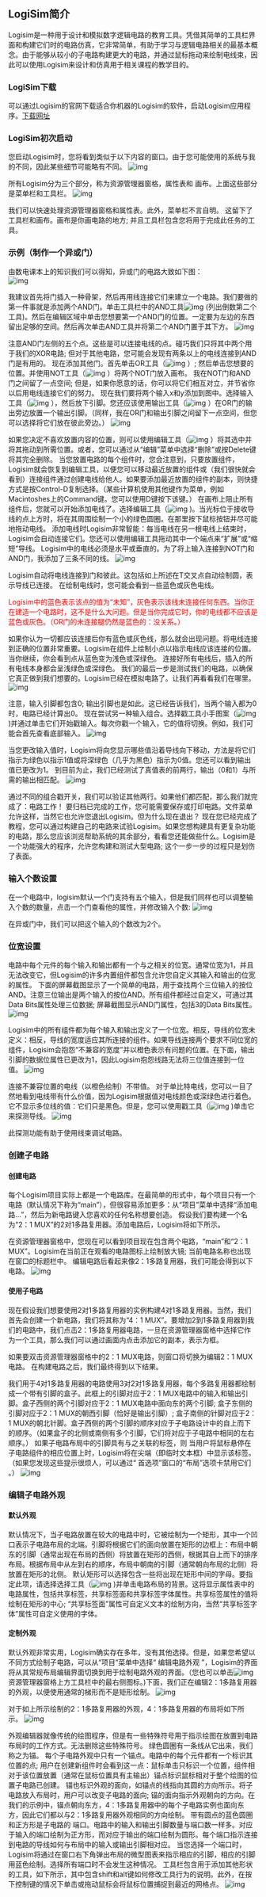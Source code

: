 ## LogiSim简介

Logisim是一种用于设计和模拟数字逻辑电路的教育工具。凭借其简单的工具栏界面和构建它们时的电路仿真，它非常简单，有助于学习与逻辑电路相关的最基本概念。由于能够从较小的子电路构建更大的电路，并通过鼠标拖动来绘制电线束，因此可以使用Logisim来设计和仿真用于相关课程的教学目的。

### LogiSim下载

可以通过Logisim的官网下载适合你机器的Logisim的软件，启动Logisim应用程序。[下载网址](http://www.cburch.com/logisim/download.html)

### LogiSim初次启动

您启动Logisim时，您将看到类似于以下内容的窗口。由于您可能使用的系统与我的不同，因此某些细节可能略有不同。
![img](assets/logisim1.png)

所有Logisim分为三个部分，称为资源管理器窗格，属性表和 画布。上面这些部分是菜单栏和工具栏。
![img](assets/logisim2.png)

我们可以快速处理资源管理器窗格和属性表。此外，菜单栏不言自明。
这留下了工具栏和画布。画布是你画电路的地方; 并且工具栏包含您将用于完成此任务的工具。

### 示例（制作一个异或门）

由数电课本上的知识我们可以得知，异或门的电路大致如下图：  
![img](assets/logisim3.png)

我建议首先将门插入一种骨架，然后再用线连接它们来建立一个电路。我们要做的第一件事就是添加两个AND门。单击工具栏中的AND工具![img](assets/logisim4.gif) (列出倒数第二个工具)。然后在编辑区域中单击您想要第一个AND门的位置。一定要为左边的东西留出足够的空间。然后再次单击AND工具并将第二个AND门置于其下方。
![img](assets/logisim5.png)

注意AND门左侧的五个点。这些是可以连接电线的点。碰巧我们只将其中两个用于我们的XOR电路; 但对于其他电路，您可能会发现有两条以上的电线连接到AND门是有用的。 现在添加其他门。首先单击OR工具（![img](assets/logisim6.gif) ）; 然后单击您想要的位置。并使用NOT工具（![img](assets/logisim7.gif) ）将两个NOT门放入画布。
我在NOT门和AND门之间留了一点空间; 但是，如果你愿意的话，你可以将它们相互对立，并节省你以后用电线连接它们的努力。 现在我们要将两个输入x和y添加到图中。选择输入工具（![img](assets/logisim8.gif) ），然后放下引脚。您还应该使用输出工具（![img](assets/logisim9.gif) ）在OR门的输出旁边放置一个输出引脚。（同样，我在OR门和输出引脚之间留下一点空间，但您可以选择将它们放在彼此旁边。） 
![img](assets/logisim10.png)

如果您决定不喜欢放置内容的位置，则可以使用编辑工具（![img](assets/logisim11.gif) ）将其选中并将其拖动到所需位置。或者，您可以通过从“编辑”菜单中选择“删除”或按Delete键将其完全删除。 当您放置电路的每个组件时，您会注意到，只要放置组件，Logisim就会恢复到编辑工具，以便您可以移动最近放置的组件或（我们很快就会看到）连接组件通过创建电线给他人。如果要添加最近放置的组件的副本，则快捷方式是按Control-D复制选择。（某些计算机使用其他键作为菜单，例如Macintoshes上的Command键。您可以使用D键按下该键。）
在画布上阻止所有组件后，您就可以开始添加电线了。选择编辑工具（![img](assets/logisim11-1686985262327-39.gif) )。当光标位于接收导线的点上方时，将在其周围绘制一个小的绿色圆圈。在那里按下鼠标按钮并尽可能地拖动电线。 添加电线时Logisim非常智能：每当电线在另一根电线上结束时，Logisim会自动连接它们。您还可以使用编辑工具拖动其中一个端点来“扩展”或“缩短”导线。 Logisim中的电线必须是水平或垂直的。为了将上输入连接到NOT门和AND门，我添加了三条不同的线。
![img](assets/logisim12.png)

Logisim自动将电线连接到门和彼此。这包括如上所述在T交叉点自动绘制圆，表示导线已连接。 在绘制电线时，您可能会看到一些蓝色或灰色电线。<p style="color:red"> Logisim中的蓝色表示该点的值为“未知”，灰色表示该线未连接任何东西。当你正在建造一个电路时，这不是什么大问题。但是当你完成它时，你的电线都不应该是蓝色或灰色。（OR门的未连接腿仍然是蓝色的：没关系。） </p> 如果你认为一切都应该连接后你有蓝色或灰色线，那么就会出现问题。将电线连接到正确的位置非常重要。Logisim在组件上绘制小点以指示电线应该连接的位置。当你继续，你会看到点从蓝色变为浅色或深绿色。 连接好所有电线后，插入的所有电线本身都会呈浅绿色或深绿色。
我们的最后一步是测试我们的电路，以确保它真正做到我们想要的。Logisim已经在模拟电路了。让我们再看看我们在哪里。
![img](assets/logisim13.png)

注意，输入引脚都包含0; 输出引脚也是如此。这已经告诉我们，当两个输入都为0时，电路已经计算出0。 现在尝试另一种输入组合。选择戳工具小手图案（![img](assets/logisim14.gif) )并通过单击它们开始戳输入。每次你戳一个输入，它的值将切换。例如，我们可能会首先查看底部输入。
![img](assets/logisim15.png)

当您更改输入值时，Logisim将向您显示哪些值沿着导线向下移动，方法是将它们指示为绿色以指示1值或将深绿色（几乎为黑色）指示为0值。您还可以看到输出值已更改为1。 到目前为止，我们已经测试了真值表的前两行，输出（0和1）与所需的输出相匹配。
![img](assets/logisim16.png)

通过不同的组合戳开关，我们可以验证其他两行。如果他们都匹配，那么我们就完成了：电路工作！
要归档已完成的工作，您可能需要保存或打印电路。文件菜单允许这样，当然它也允许您退出Logisim。但为什么现在退出？ 现在您已经完成了教程，您可以通过构建自己的电路来试验Logisim。如果您想构建具有更复杂功能的电路，那么您应该浏览帮助系统的其余部分，看看您还能做些什么。Logisim是一个功能强大的程序，允许您构建和测试大型电路; 这个一步一步的过程只是划伤了表面。

### 输入个数设置

在一个电路中，logisim默认一个门支持有五个输入，但是我们同样也可以调整输入个数的数量，点击一个门查看他的属性，并修改输入个数:
![img](assets/logisim25.png)

在异或门中，我们可以把这个输入的个数改为2个。

### 位宽设置

电路中每个元件的每个输入和输出都有一个与之相关的位宽。通常位宽为1，并且无法改变它，但Logisim的许多内置组件都包含允许您自定义其输入和输出的位宽的属性。 下面的屏幕截图显示了一个简单的电路，用于查找两个三位输入的按位AND。注意三位输出是两个输入的按位AND。所有组件都经过自定义，可通过其Data Bits属性处理三位数据; 屏幕截图显示AND门属性，包括3的Data Bits属性。
![img](assets/logisim22.png)

Logisim中的所有组件都为每个输入和输出定义了一个位宽。相反，导线的位宽未定义：相反，导线的宽度适应其所连接的组件。如果导线连接两个要求不同位宽的组件，Logisim会抱怨“不兼容的宽度”并以橙色表示有问题的位置。在下面，输出引脚的数据位属性已更改为1，因此Logisim抱怨线路无法将三位值连接到一位值。
![img](assets/logisim23.png)

连接不兼容位置的电线（以橙色绘制）不带值。 对于单比特电线，您可以一目了然地看到电线带有什么价值，因为Logisim根据值对电线颜色或深绿色进行着色。它不显示多位线的值：它们只是黑色。但是，您可以使用戳工具（![img](assets/logisim14-1686985378876-49.gif) )单击它来探测导线。
![img](assets/logisim24.png)

此探测功能有助于使用线束调试电路。

### 创建子电路

#### 创建电路

每个Logisim项目实际上都是一个电路库。在最简单的形式中，每个项目只有一个电路（默认情况下称为“main”），但很容易添加更多：从“项目”菜单中选择“添加电路…”，然后为新电路键入您喜欢的任何名称想要创造。 假设我们要构建一个名为“2：1 MUX”的2对1多路复用器。添加电路后，Logisim将如下所示。

在资源管理器窗格中，您现在可以看到项目现在包含两个电路，“main”和“2：1 MUX”。Logisim在当前正在观看的电路图标上绘制放大镜; 当前电路名称也出现在窗口的标题栏中。 编辑电路后看起来像2：1多路复用器，我们可能会得到以下电路。
![img](assets/logisim17.png)

#### 使用子电路

现在假设我们想要使用2对1多路复用器的实例构建4对1多路复用器。当然，我们首先会创建一个新电路，我们将其称为“4：1 MUX”。要增加2到1多路复用器到我们的电路中，我们点击2：1多路复用器电路，一旦在资源管理器窗格中选择它作为一个工具，那么我们可以通过画面内点击添加它的副本，表示为框。

如果要双击资源管理器窗格中的2：1 MUX电路，则窗口将切换为编辑2：1 MUX电路。 在构建电路之后，我们最终得到以下结果。

我们用于4对1多路复用器的电路使用3对2对1多路复用器，每个多路复用器都绘制成一个带有引脚的盒子。此框上的引脚对应于2：1 MUX电路中的输入和输出引脚。盒子西侧的两个引脚对应于2：1 MUX电路中面向东的两个引脚; 盒子东侧的引脚对应于2：1 MUX的朝西引脚（恰好是输出引脚）; 盒子南侧的针脚对应于2：1 MUX的朝北针脚。盒子西侧的两个引脚的顺序对应于子电路设计中的自上而下的顺序。（如果盒子的北侧或南侧有多个引脚，它们将对应于子电路中相同的左右顺序。） 如果子电路布局中的引脚具有与之关联的标签，则 当用户将鼠标悬停在子电路组件的相应位置上时，Logisim将在尖端（即临时文本框）中显示该标签。（如果您发现这些提示很烦人，可以通过“ 首选项”窗口的“布局”选项卡禁用它们 。）
![img](assets/logisim18.png)

### 编辑子电路外观

#### 默认外观

默认情况下，当子电路放置在较大的电路中时，它被绘制为一个矩形，其中一个凹口表示子电路布局的北端。引脚将根据它们的面向放置在矩形的边框上：布局中朝东的引脚（通常出现在布局的西侧）将放置在矩形的西侧，根据其自上而下的排序布局。根据布局中从左到右的顺序，布局中朝南的引脚（通常朝向布局的北侧）将放置在矩形的北侧。 默认矩形可以选择包含一些将出现在矩形中间的字母。要指定此项，请选择选择工具（![img](assets/logisim11-1686985321981-44.gif) )并单击电路布局的背景。这将显示属性表中的电路属性，包括共享标签，共享标签面和共享标签字体属性。共享标签属性的值将绘制在矩形的中心; “共享标签面”属性可自定义文本的绘制方向，当然“共享标签字体”属性可自定义使用的字体。

#### 定制外观

默认外观非常实用，Logisim确实存在多年，没有其他选择。但是，如果您希望以不同方式绘制子电路，可以从“项目”菜单中选择“ 编辑电路外观 ”，Logisim的界面将从其常规布局编辑界面切换到用于绘制电路外观的界面。（您也可以单击![img](assets/logisim19.gif) 资源管理器窗格上方工具栏中的最右侧图标。)下面，我们正在编辑2：1多路复用器的外观，以便使用通常的梯形而不是矩形绘制。
![img](assets/logisim20.png)

对于如上所示绘制的2：1多路复用器的外观，4：1多路复用器的布局将如下所示。
![img](assets/logisim21.png)

外观编辑器就像传统的绘图程序，但是有一些特殊符号用于指示绘图在放置到电路布局时的工作方式。无法删除这些特殊符号。
绿色圆圈有一条线从它出来，我们称之为锚。 每个子电路外观中只有一个锚点。电路中的每个元件都有一个标识其位置的点; 用户在创建新组件时会看到这一点：鼠标单击只标识一个位置，组件相对于该位置放置（通常在鼠标位置具有主输出）锚点标识鼠标相对于整个绘图的位置子电路已创建。
锚也标识外观的面向，如锚点的线指向其圆的方向所示。将子电路放入布局时，用户可以改变子电路的面向; 锚的面向指示外观朝向的方向。在我们的示例中，锚点朝向东方，4：1多路复用器中的每个子电路实例也面向东方，因此它们都以与2：1多路复用器外观相同的方向绘制。
带有圆点的蓝色圆圈和正方形是子电路的 端口。电路中的输入和输出引脚数量与端口数一样多。对应于输入的端口绘制为正方形，而对应于输出的端口绘制为圆形。每个端口指示连接到电路的导线如何与布局中的输入或输出引脚相对应。
当您选择一个端口时，Logisim将通过在窗口右下角弹出布局的微型图表来指示相应的引脚，相应的引脚用蓝色绘制。选择所有端口时不会发生这种情况。
工具栏包含用于添加其他形状的工具，如下所示，其中包含shift和alt键如何修改工具行为的说明。此外，在按下控制键的情况下单击或拖动鼠标会将鼠标位置捕捉到最近的网格点。
![img](assets/logisim.png)
